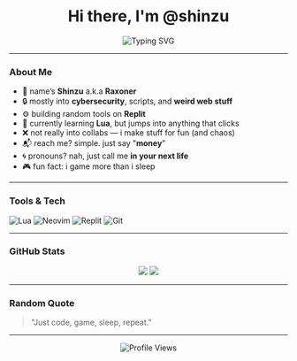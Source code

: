 <h1 align="center">Hi there, I'm @shinzu</h1>
<p align="center">
  <img src="https://readme-typing-svg.demolab.com?font=Fira+Code&size=24&duration=3000&pause=1000&color=00D9FF&center=true&vCenter=true&multiline=true&width=435&lines=Lua+Learner;Casual+Gamer;Not+Interested+in+Anything" alt="Typing SVG" />
</p>

---

### About Me

- 👤 name’s **Shinzu** a.k.a **Raxoner**
- 🔒 mostly into **cybersecurity**, scripts, and **weird web stuff**
- ⚙️ building random tools on **Replit**
- 🧠 currently learning **Lua**, but jumps into anything that clicks
- ❌ not really into collabs — i make stuff for fun (and chaos)
- 📬 reach me? simple. just say "**money**"
- 🌀 pronouns? nah, just call me **in your next life**
- 🎮 fun fact: i game more than i sleep

---

### Tools & Tech

![Lua](https://img.shields.io/badge/-Lua-000?style=for-the-badge&logo=lua)
![Neovim](https://img.shields.io/badge/-Neovim-57A143?style=for-the-badge&logo=neovim&logoColor=white)
![Replit](https://img.shields.io/badge/-Replit-000000?style=for-the-badge&logo=replit)
![Git](https://img.shields.io/badge/-Git-F05032?style=for-the-badge&logo=git&logoColor=white)

---

### GitHub Stats

<p align="center">
  <img src="https://github-readme-stats.vercel.app/api?username=raxoner&show_icons=true&theme=tokyonight" />
  <img src="https://github-readme-stats.vercel.app/api/top-langs/?username=raxoner&layout=compact&theme=tokyonight" />
</p>

---

### Random Quote
> "Just code, game, sleep, repeat."

---

<p align="center">
  <img src="https://komarev.com/ghpvc/?username=raxoner&color=blue" alt="Profile Views" />
</p>
